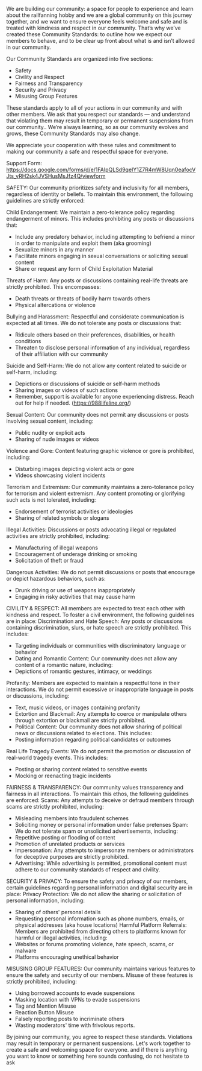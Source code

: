 We are building our community: a space for people to experience and learn about the railfanning hobby and we are a global community on this journey together, and we want to ensure everyone feels welcome and safe and is treated with kindness and respect in our community. That’s why we’ve created these Community Standards: to outline how we expect our members to behave, and to be clear up front about what is and isn’t allowed in our community.

Our Community Standards are organized into five sections:

* Safety
* Civility and Respect
* Fairness and Transparency
* Security and Privacy
* Misusing Group Features

These standards apply to all of your actions in our community and with other members. We ask that you respect our standards — and understand that violating them may result in temporary or permanent suspensions from our community.. We’re always learning, so as our community evolves and grows, these Community Standards may also change.

We appreciate your cooperation with these rules and commitment to making our community a safe and respectful space for everyone.

Support Form: https://docs.google.com/forms/d/e/1FAIpQLSd9qeIY1Z7R4mW8Uqn0eafocVJts_vRH2sk4JVSHusMsJfz4Q/viewform

SAFETY:
Our community prioritizes safety and inclusivity for all members, regardless of identity or beliefs. To maintain this environment, the following guidelines are strictly enforced:

Child Endangerment: We maintain a zero-tolerance policy regarding endangerment of minors. This includes prohibiting any posts or discussions that:
* Include any predatory behavior, including attempting to befriend a minor in order to manipulate and exploit them (aka grooming)
* Sexualize minors in any manner
* Facilitate minors engaging in sexual conversations or soliciting sexual content
* Share or request any form of Child Exploitation Material

Threats of Harm: Any posts or discussions containing real-life threats are strictly prohibited. This encompasses:
* Death threats or threats of bodily harm towards others
* Physical altercations or violence

Bullying and Harassment: Respectful and considerate communication is expected at all times. We do not tolerate any posts or discussions that:
* Ridicule others based on their preferences, disabilities, or health conditions
* Threaten to disclose personal information of any individual, regardless of their affiliation with our community

Suicide and Self-Harm: We do not allow any content related to suicide or self-harm, including:
* Depictions or discussions of suicide or self-harm methods
* Sharing images or videos of such actions
* Remember, support is available for anyone experiencing distress. Reach out for help if needed. (https://988lifeline.org/)

Sexual Content: Our community does not permit any discussions or posts involving sexual content, including:
* Public nudity or explicit acts
* Sharing of nude images or videos

Violence and Gore: Content featuring graphic violence or gore is prohibited, including:
* Disturbing images depicting violent acts or gore
* Videos showcasing violent incidents

Terrorism and Extremism: Our community maintains a zero-tolerance policy for terrorism and violent extremism. Any content promoting or glorifying such acts is not tolerated, including:
* Endorsement of terrorist activities or ideologies
* Sharing of related symbols or slogans

Illegal Activities: Discussions or posts advocating illegal or regulated activities are strictly prohibited, including:
* Manufacturing of illegal weapons
* Encouragement of underage drinking or smoking
* Solicitation of theft or fraud

Dangerous Activities: We do not permit discussions or posts that encourage or depict hazardous behaviors, such as:
* Drunk driving or use of weapons inappropriately
* Engaging in risky activities that may cause harm

CIVILITY & RESPECT:
All members are expected to treat each other with kindness and respect. To foster a civil environment, the following guidelines are in place:
Discrimination and Hate Speech: Any posts or discussions containing discrimination, slurs, or hate speech are strictly prohibited. This includes:
* Targeting individuals or communities with discriminatory language or behavior
* Dating and Romantic Content: Our community does not allow any content of a romantic nature, including:
* Depictions of romantic gestures, intimacy, or weddings

Profanity: Members are expected to maintain a respectful tone in their interactions. We do not permit excessive or inappropriate language in posts or discussions, including:
* Text, music videos, or images containing profanity
* Extortion and Blackmail: Any attempts to coerce or manipulate others through extortion or blackmail are strictly prohibited.
* Political Content: Our community does not allow sharing of political news or discussions related to elections. This includes:
* Posting information regarding political candidates or outcomes

Real Life Tragedy Events: We do not permit the promotion or discussion of real-world tragedy events. This includes:
* Posting or sharing content related to sensitive events
* Mocking or reenacting tragic incidents

FAIRNESS & TRANSPARENCY:
Our community values transparency and fairness in all interactions. To maintain this ethos, the following guidelines are enforced:
Scams: Any attempts to deceive or defraud members through scams are strictly prohibited, including:
* Misleading members into fraudulent schemes
* Soliciting money or personal information under false pretenses
Spam: We do not tolerate spam or unsolicited advertisements, including:
* Repetitive posting or flooding of content
* Promotion of unrelated products or services
* Impersonation: Any attempts to impersonate members or administrators for deceptive purposes are strictly prohibited.
* Advertising: While advertising is permitted, promotional content must adhere to our community standards of respect and civility.

SECURITY & PRIVACY:
To ensure the safety and privacy of our members, certain guidelines regarding personal information and digital security are in place:
Privacy Protection: We do not allow the sharing or solicitation of personal information, including:
* Sharing of others' personal details
* Requesting personal information such as phone numbers, emails, or physical addresses (aka house locations)
Harmful Platform Referrals: Members are prohibited from directing others to platforms known for harmful or illegal activities, including:
* Websites or forums promoting violence, hate speech, scams, or malware
* Platforms encouraging unethical behavior

MISUSING GROUP FEATURES:
Our community maintains various features to ensure the safety and security of our members. Misuse of these features is strictly prohibited, including:
* Using borrowed accounts to evade suspensions
* Masking location with VPNs to evade suspensions
* Tag and Mention Misuse
* Reaction Button Misuse
* Falsely reporting posts to incriminate others
* Wasting moderators' time with frivolous reports.

By joining our community, you agree to respect these standards. Violations may result in temporary or permanent suspensions. Let's work together to create a safe and welcoming space for everyone. and if there is anything you want to know or something here sounds confusing, do not hesitate to ask
